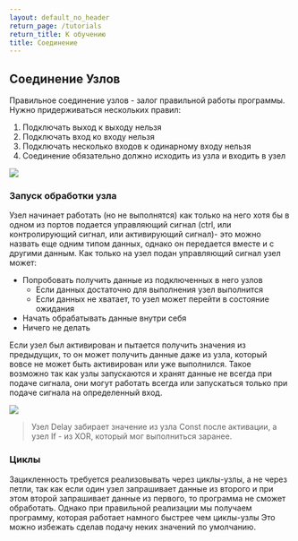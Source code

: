 ```yaml
---
layout: default_no_header
return_page: /tutorials
return_title: К обучению
title: Соединение
---
```

## Соединение Узлов

Правильное соединение узлов - залог правильной работы программы. Нужно придерживаться нескольких правил:

1. Подключать выход к выходу нельзя
2. Подключать вход ко входу нельзя
3. Подключать несколько входов к одинарному входу нельзя
4. Соединение обязательно должно исходить из узла и входить в узел

<img src="{{site.baseurl}}/resources/tutorials/connecting/01_connecting_rules.png"/> 

### Запуск обработки узла

Узел начинает работать (но не выполнятся) как только на него хотя бы в одном из портов подается управляющий сигнал
(ctrl, или контролирующий сигнал, или активирующий сигнал)- это можно назвать еще одним типом данных,
однако он передается вместе и с другими данным. Как только на узел подан управляющий сигнал узел может:

- Попробовать получить данные из подключенных в него узлов
    - Если данных достаточно для выполнения узел выполнится
    - Если данных не хватает, то узел может перейти в состояние ожидания
- Начать обрабатывать данные внутри себя
- Ничего не делать

Если узел был активирован и пытается получить значения из предыдущих, то он может получить данные
даже из узла, который вовсе не может быть активирован или уже выполнился. Такое возможно так как 
узлы запускаются и хранят данные не всегда при подаче сигнала, они могут работать всегда или запускаться только при 
подаче сигнала на определенный вход.

<img src="{{site.baseurl}}/resources/tutorials/connecting/02_back_connecting.png"/> 

> Узел Delay забирает значение из узла Const после активации, а узел If - из XOR, который мог выполниться заранее.

### Циклы

Зацикленность требуется реализовывать через циклы-узлы, а не через петли, так как если один узел запрашивает 
данные из второго и при этом второй запрашивает данные из первого, то программа не сможет обработать. Однако при
правильной реализации мы получаем программу, которая работает намного быстрее чем циклы-узлы
Это можно избежать сделав подачу неких значений по умолчанию.

[index]: {{site.baseurl}}/index
[tutorials]: {{site.baseurl}}/tutorials#content
[drawio]: https://app.diagrams.net/?splash=0&libs=0&clibs=Uhttps://raw.githubusercontent.com/octo-gone/sync-execution/master/resources/base.drawio;Uhttps://raw.githubusercontent.com/octo-gone/sync-execution/master/resources/structure.drawio
[replit]: https://repl.it/github/octo-gone/sync-execution